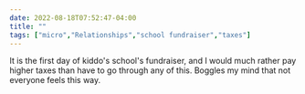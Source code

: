 ---date: 2022-08-18T07:52:47-04:00title: ""tags: ["micro","Relationships","school fundraiser","taxes"]---It is the first day of kiddo's school's fundraiser, and I would much rather pay higher taxes than have to go through any of this. Boggles my mind that not everyone feels this way.